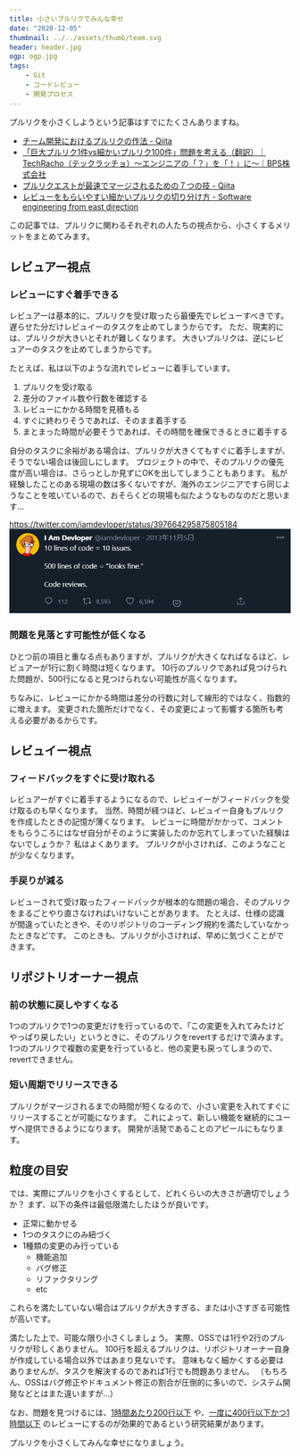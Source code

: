 ```yaml
---
title: 小さいプルリクでみんな幸せ
date: "2020-12-05"
thumbnail: ../../assets/thumb/team.svg
header: header.jpg
ogp: ogp.jpg
tags:
    - Git
    - コードレビュー
    - 開発プロセス
---
```


プルリクを小さくしようという記事はすでにたくさんありますね。

- [チーム開発におけるプルリクの作法 - Qiita](https://qiita.com/ikuwow/items/fb52a54c086398eb5b92#%E5%8D%81%E5%88%86%E5%B0%8F%E3%81%95%E3%81%8F%E3%83%97%E3%83%AB%E3%83%AA%E3%82%AF%E3%82%92%E4%BD%9C%E3%82%8D%E3%81%86)
- [「巨大プルリク1件vs細かいプルリク100件」問題を考える（翻訳）｜TechRacho（テックラッチョ）〜エンジニアの「？」を「！」に〜｜BPS株式会社](https://techracho.bpsinc.jp/hachi8833/2018_02_07/51095)
- [プルリクエストが最速でマージされるための７つの技 - Qiita](https://qiita.com/TsuyoshiUshio@github/items/63af5cacb3712d6f9199#%E3%83%97%E3%83%AB%E3%83%AA%E3%82%AF%E3%82%A8%E3%82%B9%E3%83%88%E3%82%92%E5%B0%8F%E3%81%95%E3%81%8F%E3%81%99%E3%82%8B)
- [レビューをもらいやすい細かいプルリクの切り分け方 - Software engineering from east direction](https://khigashigashi.hatenablog.com/entry/2018/03/09/020359)

この記事では、プルリクに関わるそれぞれの人たちの視点から、小さくするメリットをまとめてみます。


## レビュアー視点

### レビューにすぐ着手できる

レビュアーは基本的に、プルリクを受け取ったら最優先でレビューすべきです。
遅らせた分だけレビュイーのタスクを止めてしまうからです。
ただ、現実的には、プルリクが大きいとそれが難しくなります。
大きいプルリクは、逆にレビュアーのタスクを止めてしまうからです。

たとえば、私は以下のような流れでレビューに着手しています。

1. プルリクを受け取る
2. 差分のファイル数や行数を確認する
3. レビューにかかる時間を見積もる
4. すぐに終わりそうであれば、そのまま着手する
5. まとまった時間が必要そうであれば、その時間を確保できるときに着手する

自分のタスクに余裕がある場合は、プルリクが大きくてもすぐに着手しますが、そうでない場合は後回しにします。
プロジェクトの中で、そのプルリクの優先度が高い場合は、さらっとしか見ずにOKを出してしまうこともあります。
私が経験したことのある現場の数は多くないですが、海外のエンジニアですら同じようなことを呟いているので、おそらくどの現場も似たようなものなのだと思います...

https://twitter.com/iamdevloper/status/397664295875805184
![tweet](./tweet.png)


### 問題を見落とす可能性が低くなる

ひとつ前の項目と重なる点もありますが、プルリクが大きくなればなるほど、レビュアーが1行に割く時間は短くなります。
10行のプルリクであれば見つけられた問題が、500行になると見つけられない可能性が高くなります。

ちなみに、レビューにかかる時間は差分の行数に対して線形的ではなく、指数的に増えます。
変更された箇所だけでなく、その変更によって影響する箇所も考える必要があるからです。


## レビュイー視点

### フィードバックをすぐに受け取れる

レビュアーがすぐに着手するようになるので、レビュイーがフィードバックを受け取るのも早くなります。
当然、時間が経つほど、レビュイー自身もプルリクを作成したときの記憶が薄くなります。
レビューに時間がかかって、コメントをもらうころにはなぜ自分がそのように実装したのか忘れてしまっていた経験はないでしょうか？
私はよくあります。
プルリクが小さければ、このようなことが少なくなります。


### 手戻りが減る

レビューされて受け取ったフィードバックが根本的な問題の場合、そのプルリクをまるごとやり直さなければいけないことがあります。
たとえば、仕様の認識が間違っていたときや、そのリポジトリのコーディング規約を満たしていなかったときなどです。
このときも、プルリクが小さければ、早めに気づくことができます。


## リポジトリオーナー視点

### 前の状態に戻しやすくなる

1つのプルリクで1つの変更だけを行っているので、「この変更を入れてみたけどやっぱり戻したい」というときに、そのプルリクをrevertするだけで済みます。
1つのプルリクで複数の変更を行っていると、他の変更も戻ってしまうので、revertできません。


### 短い周期でリリースできる

プルリクがマージされるまでの時間が短くなるので、小さい変更を入れてすぐにリリースすることが可能になります。
これによって、新しい機能を継続的にユーザへ提供できるようになります。
開発が活発であることのアピールにもなります。


## 粒度の目安

では、実際にプルリクを小さくするとして、どれくらいの大きさが適切でしょうか？
まず、以下の条件は最低限満たしたほうが良いです。

- 正常に動かせる
- 1つのタスクにのみ紐づく
- 1種類の変更のみ行っている
    - 機能追加
    - バグ修正
    - リファクタリング
    - etc

これらを満たしていない場合はプルリクが大きすぎる、または小さすぎる可能性が高いです。

満たした上で、可能な限り小さくしましょう。
実際、OSSでは1行や2行のプルリクが珍しくありません。
100行を超えるプルリクは、リポジトリオーナー自身が作成している場合以外ではあまり見ないです。
意味もなく細かくする必要はありませんが、タスクを解決するのであれば1行でも問題ありません。
（もちろん、OSSはバグ修正やドキュメント修正の割合が圧倒的に多いので、システム開発などとはまた違いますが...）

なお、問題を見つけるには、[1時間あたり200行以下](https://ieeexplore.ieee.org/abstract/document/4815279) や、[一度に400行以下かつ1時間以下](https://smartbear.com/learn/code-review/best-practices-for-peer-code-review/) のレビューにするのが効果的であるという研究結果があります。

プルリクを小さくしてみんな幸せになりましょう。
